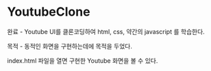 # YoutubeClone
완료 - Youtube UI를 클론코딩하여 html, css, 약간의 javascript 를 학습한다.

목적 - 동적인 화면을 구현하는데에 목적을 두었다.

index.html 파일을 열면 구현한 Youtube 화면을 볼 수 있다.
